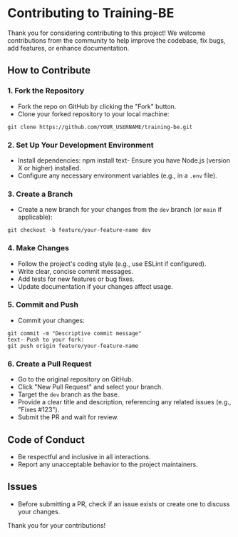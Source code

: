 # Contributing to Training-BE

Thank you for considering contributing to this project! We welcome contributions from the community to help improve the codebase, fix bugs, add features, or enhance documentation.

## How to Contribute

### 1. Fork the Repository
- Fork the repo on GitHub by clicking the "Fork" button.
- Clone your forked repository to your local machine:
```
git clone https://github.com/YOUR_USERNAME/training-be.git
```
### 2. Set Up Your Development Environment
- Install dependencies:
npm install
text- Ensure you have Node.js (version X or higher) installed.
- Configure any necessary environment variables (e.g., in a `.env` file).

### 3. Create a Branch
- Create a new branch for your changes from the `dev` branch (or `main` if applicable):
  
```
git checkout -b feature/your-feature-name dev
```

### 4. Make Changes
- Follow the project's coding style (e.g., use ESLint if configured).
- Write clear, concise commit messages.
- Add tests for new features or bug fixes.
- Update documentation if your changes affect usage.

### 5. Commit and Push
- Commit your changes:
``` git add .
git commit -m "Descriptive commit message"
text- Push to your fork:
git push origin feature/your-feature-name
```
### 6. Create a Pull Request
- Go to the original repository on GitHub.
- Click "New Pull Request" and select your branch.
- Target the `dev` branch as the base.
- Provide a clear title and description, referencing any related issues (e.g., "Fixes #123").
- Submit the PR and wait for review.

## Code of Conduct
- Be respectful and inclusive in all interactions.
- Report any unacceptable behavior to the project maintainers.

## Issues
- Before submitting a PR, check if an issue exists or create one to discuss your changes.

Thank you for your contributions!
